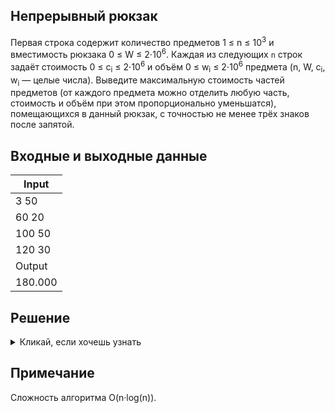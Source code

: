 ## Непрерывный рюкзак
Первая строка содержит количество предметов 1 ≤ n ≤ 10<sup>3</sup> и вместимость рюкзака 0 ≤ W ≤ 2⋅10<sup>6</sup>. Каждая из следующих `n` строк задаёт стоимость 0 ≤ c<sub>i</sub> ≤ 2⋅10<sup>6</sup> и объём 0 ≤ w<sub>i</sub> ≤ 2⋅10<sup>6</sup> предмета (n, W, c<sub>i</sub>, w<sub>i</sub> — целые числа). Выведите максимальную стоимость частей предметов (от каждого предмета можно отделить любую часть, стоимость и объём при этом пропорционально уменьшатся), помещающихся в данный рюкзак, с точностью не менее трёх знаков после запятой.
## Входные и выходные данные
| Input |
|---|
|3 50|
|60 20|
|100 50|
|120 30|
|Output|
|180.000|
## Решение
<details><summary>Кликай, если хочешь узнать</summary>

```python
def fractional_knapsack(capacity, values_and_weights):
    order = [(v / w, w) for v, w in values_and_weights]
    order.sort(reverse=True)

    knapsack_cost = 0
    for v_per_w, w in order:
        if w < capacity:
            knapsack_cost += v_per_w * w
            capacity -= w
        else:
            knapsack_cost += v_per_w * capacity
            break
    return knapsack_cost


def main():
    n, capacity = map(int, input().split())
    values_and_weight = [tuple(map(int, input().split())) for _ in range(n)]

    assert len(values_and_weight) == n
    optimal_value = fractional_knapsack(capacity, values_and_weight)
    print(f"{optimal_value:.3f}")


if __name__ == "__main__":
    main()
```
</details>

## Примечание
Сложность алгоритма O(n&#183;log(n)).
